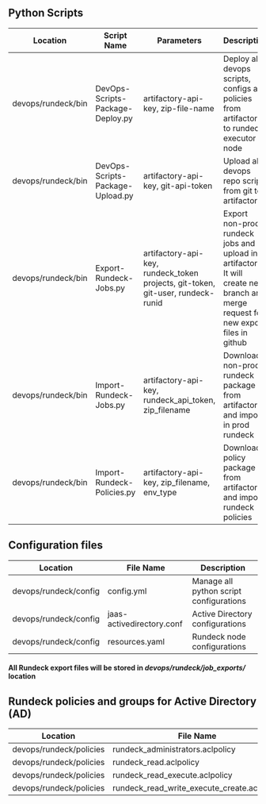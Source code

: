 ## Python Scripts
| Location | Script Name |  Parameters | Description |
|----------|-------------|-------------|-------------|
| devops/rundeck/bin | DevOps-Scripts-Package-Deploy.py | artifactory-api-key, zip-file-name | Deploy all devops scripts, configs and policies from artifactory to rundeck executor node |
| devops/rundeck/bin | DevOps-Scripts-Package-Upload.py | artifactory-api-key, git-api-token | Upload all devops repo scripts from git to artifactory |
| devops/rundeck/bin | Export-Rundeck-Jobs.py | artifactory-api-key, rundeck_token projects, git-token, git-user, rundeck-runid | Export non-prod rundeck jobs and upload in artifactory, It will create new branch and merge request for new export files in github |
| devops/rundeck/bin | Import-Rundeck-Jobs.py | artifactory-api-key, rundeck_api_token, zip_filename | Download non-prod rundeck package from artifactory and import in prod rundeck |
| devops/rundeck/bin | Import-Rundeck-Policies.py | artifactory-api-key, zip_filename, env_type | Download policy package from artifactory and import rundeck policies |

## Configuration files
| Location | File Name |  Description |
|----------|-------------|-------------|
| devops/rundeck/config | config.yml | Manage all python script configurations |
| devops/rundeck/config | jaas-activedirectory.conf | Active Directory configurations |
| devops/rundeck/config | resources.yaml | Rundeck node configurations |

#### All Rundeck export files will be stored in _devops/rundeck/job_exports/_ location

## Rundeck policies and groups for Active Directory (AD)

| Location | File Name | Non-Prod AD Groups |  Prod AD Groups  |
|----------|-------------|-------------|-------------|
| devops/rundeck/policies | rundeck_administrators.aclpolicy | rundeck_administrators | prod_rundeck_administrators |
| devops/rundeck/policies | rundeck_read.aclpolicy | rundeck_read | prod_rundeck_read |
| devops/rundeck/policies | rundeck_read_execute.aclpolicy | rundeck_read_execute | prod_rundeck_read_execute |
| devops/rundeck/policies | rundeck_read_write_execute_create.aclpolicy | rundeck_read_write_execute_create | prod_rundeck_read_write_execute_create |


